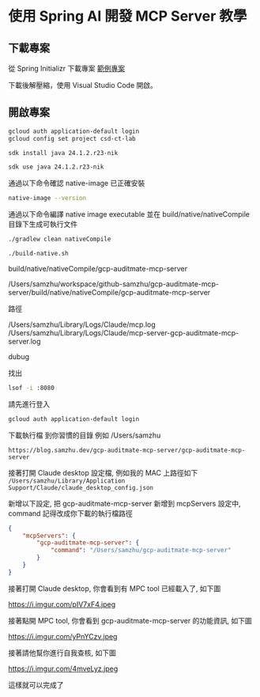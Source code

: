 # 使用 Spring AI 開發 MCP Server 教學

## 下載專案


從 Spring Initializr 下載專案 [範例專案](https://start.spring.io/#!type=gradle-project&language=java&platformVersion=3.4.4&packaging=jar&jvmVersion=21&groupId=io.github.samzhu&artifactId=gcp-auditmate-mcp-server&name=gcp-auditmate-mcp-server&description=Demo%20project%20for%20Spring%20Boot&packageName=io.github.samzhu.auditmate&dependencies=web,spring-ai-mcp-server,native,devtools,sbom-cyclone-dx)

下載後解壓縮，使用 Visual Studio Code 開啟。

## 開啟專案


``` bash
gcloud auth application-default login
gcloud config set project csd-ct-lab
```


``` bash
sdk install java 24.1.2.r23-nik

sdk use java 24.1.2.r23-nik
```

通過以下命令確認 native-image 已正確安裝
``` bash
native-image --version
```

通過以下命令編譯 native image executable 並在 build/native/nativeCompile 目錄下生成可執行文件
``` bash
./gradlew clean nativeCompile

./build-native.sh
```

build/native/nativeCompile/gcp-auditmate-mcp-server

/Users/samzhu/workspace/github-samzhu/gcp-auditmate-mcp-server/build/native/nativeCompile/gcp-auditmate-mcp-server



路徑

/Users/samzhu/Library/Logs/Claude/mcp.log
/Users/samzhu/Library/Logs/Claude/mcp-server-gcp-auditmate-mcp-server.log



dubug

找出
``` bash
lsof -i :8080
```



請先進行登入
``` bash
gcloud auth application-default login
```

下載執行檔 到你習慣的目錄 例如 /Users/samzhu

```
https://blog.samzhu.dev/gcp-auditmate-mcp-server/gcp-auditmate-mcp-server
```

接著打開 Claude desktop 設定檔, 例如我的 MAC 上路徑如下 `/Users/samzhu/Library/Application Support/Claude/claude_desktop_config.json`

新增以下設定, 把 gcp-auditmate-mcp-server 新增到 mcpServers 設定中, command 記得改成你下載的執行檔路徑

``` json
{
    "mcpServers": {
        "gcp-auditmate-mcp-server": {
            "command": "/Users/samzhu/gcp-auditmate-mcp-server"
        }
    }
}
```

接著打開 Claude desktop, 你會看到有 MPC tool 已經載入了, 如下圖

https://i.imgur.com/pIV7xF4.jpeg


接著點開 MPC tool, 你會看到 gcp-auditmate-mcp-server 的功能資訊, 如下圖

https://i.imgur.com/yPnYCzv.jpeg

接著請他幫你進行自我查核, 如下圖

https://i.imgur.com/4mveLyz.jpeg

這樣就可以完成了
